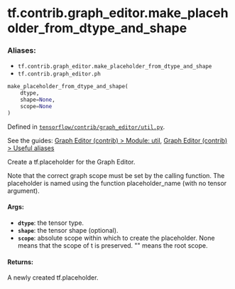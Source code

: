 <div itemscope itemtype="http://developers.google.com/ReferenceObject">
<meta itemprop="name" content="tf.contrib.graph_editor.make_placeholder_from_dtype_and_shape" />
</div>

# tf.contrib.graph_editor.make_placeholder_from_dtype_and_shape

### Aliases:

* `tf.contrib.graph_editor.make_placeholder_from_dtype_and_shape`
* `tf.contrib.graph_editor.ph`

``` python
make_placeholder_from_dtype_and_shape(
    dtype,
    shape=None,
    scope=None
)
```



Defined in [`tensorflow/contrib/graph_editor/util.py`](https://www.tensorflow.org/code/tensorflow/contrib/graph_editor/util.py).

See the guides: [Graph Editor (contrib) > Module: util](../../../../../api_guides/python/contrib.graph_editor.md#Module_util), [Graph Editor (contrib) > Useful aliases](../../../../../api_guides/python/contrib.graph_editor.md#Useful_aliases)

Create a tf.placeholder for the Graph Editor.

Note that the correct graph scope must be set by the calling function.
The placeholder is named using the function placeholder_name (with no
tensor argument).

#### Args:

* <b>`dtype`</b>: the tensor type.
* <b>`shape`</b>: the tensor shape (optional).
* <b>`scope`</b>: absolute scope within which to create the placeholder. None
    means that the scope of t is preserved. "" means the root scope.

#### Returns:

A newly created tf.placeholder.
